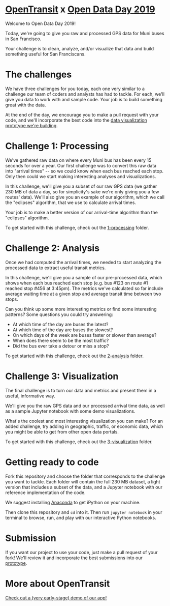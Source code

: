 # [OpenTransit](http://opentransit.city/) x [Open Data Day 2019](https://www.eventbrite.com/e/code-for-san-francisco-open-data-day-2019-tickets-56291530483)

Welcome to Open Data Day 2019!

Today, we're going to give you raw and processed GPS data for Muni buses
in San Francisco.

Your challenge is to clean, analyze, and/or visualize that data and build
something useful for San Franciscans.

# The challenges

We have three challenges for you today, each one very similar to a challenge
our team of coders and analysts has had to tackle. For each, we'll give you
data to work with and sample code. Your job is to build something great
with the data.

At the end of the day, we encourage you to make a pull request with your code,
and we'll incorporate the best code into the [data visualization prototype we're building](https://github.com/trynmaps/metrics-mvp).

# Challenge 1: Processing

We've gathered raw data on where every Muni bus has been every 15 seconds for
over a year. Our first challenge was to convert this raw data into "arrival
times" -- so we could know when each bus reached each stop. Only then
could we start making interesting analyses and visualizations.

In this challenge, we'll give you a subset of our raw GPS data (we gather 230 MB
of data a day, so for simplicity's sake we're only giving you a few routes'
data). We'll also give you an example of our algorithm, which we call the "eclipses"
algorithm, that we use to calculate arrival times.

Your job is to make a better version of our arrival-time algorithm than the
"eclipses" algorithm.

To get started with this challenge, check out the [1-processing](1-processing) folder.

# Challenge 2: Analysis

Once we had computed the arrival times, we needed to start analyzing the
processed data to extract useful transit metrics.

In this challenge, we'll give you a sample of our pre-processed data, which shows
when each bus reached each stop (e.g. bus #123 on route #1 reached stop #456
at 3:45pm). The metrics we've calculated so far include average waiting time
at a given stop and average transit time between two stops.

Can you think up some more interesting metrics or find some interesting
patterns? Some questions you could try answering:

- At which time of the day are buses the latest?
- At which time of the day are buses the slowest?
- On which days of the week are buses faster or slower than average?
- When does there seem to be the most traffic?
- Did the bus ever take a detour or miss a stop?

To get started with this challenge, check out the [2-analysis](2-analysis) folder.

# Challenge 3: Visualization

The final challenge is to turn our data and metrics
and present them in a useful, informative way.

We'll give you the raw GPS data and our processed arrival time
data, as well as a sample Jupyter notebook with some demo
visualizations.

What's the coolest and most interesting visualization you can
make? For an added challenge, try adding in geographic, traffic,
or economic data, which you might be able to get from other
open data portals.

To get started with this challenge, check out the [3-visualization](3-visualization) folder.

# Getting ready to code

Fork this repository and choose the folder that corresponds to the challenge you want
to tackle. Each folder will contain the full 230 MB dataset, a light version that
includes a subset of the data, and a Jupyter notebook with our reference implementation
of the code.

We suggest installing [Anaconda](https://www.anaconda.com/distribution/) to get iPython
on your machine.

Then clone this repository and `cd` into it. Then run `jupyter notebook` in your terminal
to browse, run, and play with our interactive Python notebooks.

# Submission

If you want our project to use your code, just make a pull request of your fork! We'll
review it and incorporate the best submissions into our
[prototype](https://github.com/trynmaps/metrics-mvp).

# More about OpenTransit

[Check out a (very early-stage) demo of our app!](http://gitpod.io#https://github.com/trynmaps/metrics-mvp)
